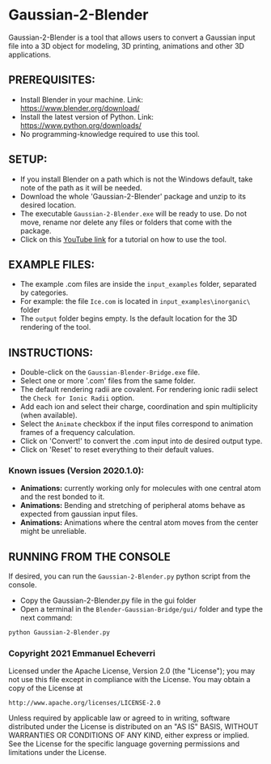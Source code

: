 # Gaussian-2-Blender

Gaussian-2-Blender is a tool that allows users to convert a Gaussian input file into a 3D object for modeling, 3D printing, animations and other 3D applications.

## PREREQUISITES:
- Install Blender in your machine. Link: https://www.blender.org/download/
- Install the latest version of Python. Link: https://www.python.org/downloads/
- No programming-knowledge required to use this tool.

## SETUP:
- If you install Blender on a path which is not the Windows default, take note of the path as it will be needed.
- Download the whole 'Gaussian-2-Blender' package and unzip to its desired location.
- The executable `Gaussian-2-Blender.exe` will be ready to use. Do not move, rename nor delete any files or folders that come with the package.
- Click on this [YouTube link](https://youtu.be/w_bsJ7daaas) for a tutorial on how to use the tool.

## EXAMPLE FILES:
- The example .com files are inside the `input_examples` folder, separated by categories.
- For example: the file `Ice.com` is located in `input_examples\inorganic\` folder
- The `output` folder begins empty. Is the default location for the 3D rendering of the tool. 

## INSTRUCTIONS:
- Double-click on the `Gaussian-Blender-Bridge.exe` file.
- Select one or more '.com' files from the same folder.
- The default rendering radii are covalent. For rendering ionic radii select the `Check for Ionic Radii` option.
- Add each ion and select their charge, coordination and spin multiplicity (when available).
- Select the `Animate` checkbox if the input files correspond to animation frames of a frequency calculation.
- Click on 'Convert!' to convert the .com input into de desired output type.
- Click on 'Reset' to reset everything to their default values.

### Known issues (Version 2020.1.0):
- **Animations:** currently working only for molecules with one central atom and the rest bonded to it.
- **Animations:** Bending and stretching of peripheral atoms behave as expected from gaussian input files.
- **Animations:** Animations where the central atom moves from the center might be unreliable.

## RUNNING FROM THE CONSOLE
If desired, you can run the `Gaussian-2-Blender.py` python script from the console.
- Copy the Gaussian-2-Blender.py file in the gui folder
- Open a terminal in the `Blender-Gaussian-Bridge/gui/` folder and type the next command:
```bash
python Gaussian-2-Blender.py
```

### Copyright 2021 Emmanuel Echeverri

Licensed under the Apache License, Version 2.0 (the "License");
you may not use this file except in compliance with the License.
You may obtain a copy of the License at

    http://www.apache.org/licenses/LICENSE-2.0

Unless required by applicable law or agreed to in writing, software
distributed under the License is distributed on an "AS IS" BASIS,
WITHOUT WARRANTIES OR CONDITIONS OF ANY KIND, either express or implied.
See the License for the specific language governing permissions and
limitations under the License.

